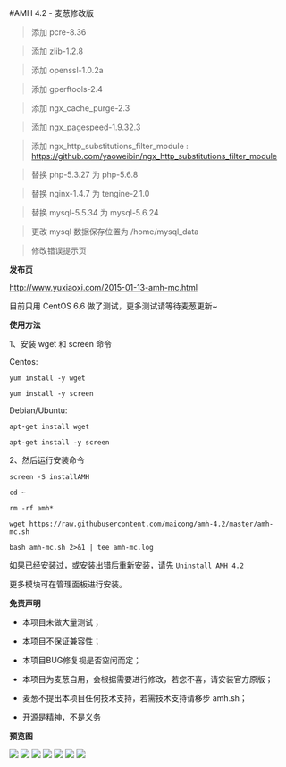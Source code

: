 #AMH 4.2 - 麦葱修改版

> 添加 pcre-8.36

> 添加 zlib-1.2.8

> 添加 openssl-1.0.2a

> 添加 gperftools-2.4

> 添加 ngx_cache_purge-2.3

> 添加 ngx_pagespeed-1.9.32.3

> 添加 ngx_http_substitutions_filter_module : https://github.com/yaoweibin/ngx_http_substitutions_filter_module

> 替换 php-5.3.27 为 php-5.6.8

> 替换 nginx-1.4.7 为 tengine-2.1.0

> 替换 mysql-5.5.34 为 mysql-5.6.24

> 更改 mysql 数据保存位置为 /home/mysql_data 

> 修改错误提示页


**发布页**

http://www.yuxiaoxi.com/2015-01-13-amh-mc.html

目前只用 CentOS 6.6 做了测试，更多测试请等待麦葱更新~

**使用方法**

1、安装 wget 和 screen 命令

Centos:

`yum install -y wget`

`yum install -y screen`

Debian/Ubuntu:

`apt-get install wget`

`apt-get install -y screen`

2、然后运行安装命令

```
screen -S installAMH

cd ~

rm -rf amh*

wget https://raw.githubusercontent.com/maicong/amh-4.2/master/amh-mc.sh

bash amh-mc.sh 2>&1 | tee amh-mc.log

```

如果已经安装过，或安装出错后重新安装，请先 `Uninstall AMH 4.2`

更多模块可在管理面板进行安装。


**免责声明**

- 本项目未做大量测试；

- 本项目不保证兼容性；

- 本项目BUG修复视是否空闲而定；

- 本项目为麦葱自用，会根据需要进行修改，若您不喜，请安装官方原版；

- 麦葱不提出本项目任何技术支持，若需技术支持请移步 amh.sh；

- 开源是精神，不是义务

**预览图**

![](http://ww4.sinaimg.cn/large/67f51f75gw1ervwvpevs5j20et0begp5.jpg)
![](http://ww3.sinaimg.cn/large/67f51f75gw1ervwwutz3wj20us06f447.jpg)
![](http://ww2.sinaimg.cn/large/67f51f75gw1ervwx06zgnj20eu03sgmm.jpg)
![](http://ww3.sinaimg.cn/large/67f51f75gw1ervwx4t7ojj20i701z3yy.jpg)
![](http://ww3.sinaimg.cn/large/67f51f75gw1ervwxbt3dwj20wq0sjqau.jpg)
![](http://ww3.sinaimg.cn/large/67f51f75gw1ervwxgneauj20wq0sytgl.jpg)
![](http://ww2.sinaimg.cn/large/67f51f75gw1ervwxks337j20wq0syk36.jpg)
